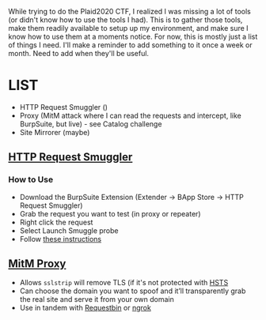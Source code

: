While trying to do the Plaid2020 CTF, I realized I was missing a lot of tools (or didn't know how to use the tools I had). This is to gather those tools, make them readily available to setup up my environment, and make sure I know how to use them at a moments notice. For now, this is mostly just a list of things I need. I'll make a reminder to add something to it once a week or month. Need to add when they'll be useful.

# LIST
- HTTP Request Smuggler ()
- Proxy (MitM attack where I can read the requests and intercept, like BurpSuite, but live) - see Catalog challenge
- Site Mirrorer (maybe)

## [HTTP Request Smuggler](https://github.com/PortSwigger/http-request-smuggler)

### How to Use
- Download the BurpSuite Extension (Extender -> BApp Store -> HTTP Request Smuggler)
- Grab the request you want to test (in proxy or repeater)
- Right click the request
- Select Launch Smuggle probe
- Follow [these instructions](https://github.com/PortSwigger/http-request-smuggler)

## [MitM Proxy](https://github.com/drk1wi/Modlishka)
- Allows `sslstrip` will remove TLS (if it's not protected with [HSTS](https://developer.mozilla.org/en-US/docs/Web/HTTP/Headers/Strict-Transport-Security)
- Can choose the domain you want to spoof and it’ll transparently grab the real site and serve it from your own domain
- Use in tandem with [Requestbin](https://requestbin.com/) or [ngrok](https://ngrok.com/)
